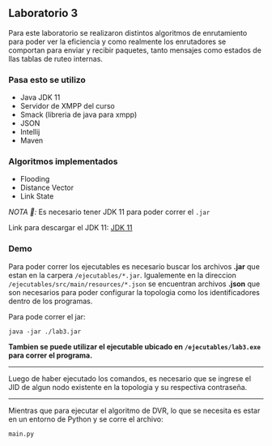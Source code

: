 ## Laboratorio 3

Para este laboratorio se realizaron distintos algoritmos de enrutamiento para poder ver la eficiencia y como realmente los enrutadores se comportan para enviar y recibir paquetes, tanto mensajes como estados de llas tablas de ruteo internas.

### Pasa esto se utilizo
* Java JDK 11
* Servidor de XMPP del curso
* Smack (libreria de java para xmpp)
* JSON
* Intellij
* Maven

### Algoritmos implementados
* Flooding
* Distance Vector
* Link State

*NOTA 📝:* Es necesario tener JDK 11 para poder correr el `.jar`

Link para descargar el JDK 11: [JDK 11](https://www.oracle.com/java/technologies/javase-jdk11-downloads.html)

### Demo

Para poder correr los ejecutables es necesario buscar los archivos **.jar** que estan en la carpera `/ejecutables/*.jar`. Igualemente en la direccion `/ejecutables/src/main/resources/*.json` se encuentran archivos **.json** que son necesarios para poder configurar la topologia como los identificadores dentro de los programas.


Para pode correr el jar:
```
java -jar ./lab3.jar
```

**Tambien se puede utilizar el ejecutable ubicado en `/ejecutables/lab3.exe` para correr el programa.**

------------------------------------------------------------------------------------------------------------------------------------------------

Luego de haber ejecutado los comandos, es necesario que se ingrese el JID de algun nodo existente en la topologia y su respectiva contraseña.

------------------------------------------------------------------------------------------------------------------------------------------------

Mientras que para ejecutar el algoritmo de DVR, lo que se necesita es estar en un entorno de Python y se corre el archivo:
```
main.py
```
